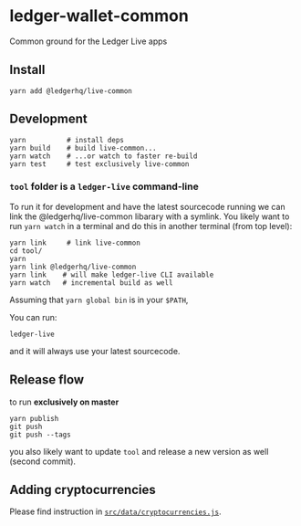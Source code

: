 # ledger-wallet-common

Common ground for the Ledger Live apps

## Install

```
yarn add @ledgerhq/live-common
```

## Development

```
yarn          # install deps
yarn build    # build live-common...
yarn watch    # ...or watch to faster re-build
yarn test     # test exclusively live-common
```

### `tool` folder is a `ledger-live` command-line

To run it for development and have the latest sourcecode running we can link the @ledgerhq/live-common libarary with a symlink.
You likely want to run `yarn watch` in a terminal and do this in another terminal (from top level):

```
yarn link     # link live-common
cd tool/
yarn
yarn link @ledgerhq/live-common
yarn link    # will make ledger-live CLI available
yarn watch   # incremental build as well
```

Assuming that `yarn global bin` is in your `$PATH`,

You can run:

```
ledger-live
```

and it will always use your latest sourcecode.

## Release flow

to run **exclusively on master**

```
yarn publish
git push
git push --tags
```

you also likely want to update `tool` and release a new version as well (second commit).


## Adding cryptocurrencies

Please find instruction in [`src/data/cryptocurrencies.js`](src/data/cryptocurrencies.js).
